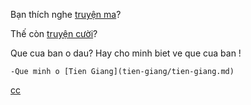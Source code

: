 ﻿Bạn thích nghe [truyện ma](https://www.youtube.com/watch?v=0dfWjEKXpZk)?

Thế còn [truyện cười](https://www.youtube.com/watch?v=3r_-ZLZCxQs)?

Que cua ban o dau? Hay cho minh biet ve que cua ban !
	
	-Que minh o [Tien Giang](tien-giang/tien-giang.md)
	
[cc](tien-giang/tien-giang.md)
